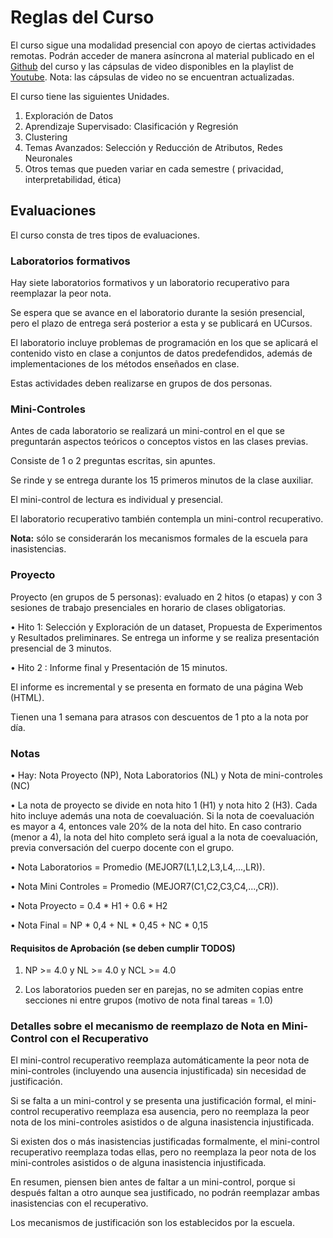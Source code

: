 # Reglas del Curso

El curso sigue una modalidad presencial con apoyo de ciertas actividades remotas. Podrán acceder de manera asíncrona al material publicado en el [Github](https://github.com/dccuchile/CC5206/) del curso y las cápsulas de video disponibles en la playlist de [Youtube](https://www.youtube.com/playlist?list=PLKUV14d0mKnUXXfmhqqZdcsNGAuV2GZda). Nota: las cápsulas de video no se encuentran actualizadas.

El curso tiene las siguientes Unidades.

1. Exploración de Datos
2. Aprendizaje Supervisado: Clasificación y Regresión
3. Clustering
4. Temas Avanzados: Selección y Reducción de Atributos, Redes Neuronales
5. Otros temas que pueden variar en cada semestre ( privacidad, interpretabilidad, ética)

## Evaluaciones

El curso consta de tres tipos de evaluaciones.

### Laboratorios formativos
Hay siete laboratorios formativos y un laboratorio recuperativo para reemplazar la peor nota.

Se espera que se avance en el laboratorio durante la sesión presencial, pero el plazo de entrega será posterior a esta y se publicará en UCursos.

El laboratorio incluye problemas de programación en los que se aplicará el contenido visto en clase a conjuntos de datos predefendidos, además de implementaciones de los métodos enseñados en clase.

Estas actividades deben realizarse en grupos de dos personas.

### Mini-Controles

Antes de cada laboratorio se realizará un mini-control en el que se preguntarán aspectos teóricos o conceptos vistos en las clases previas.

Consiste de 1 o 2 preguntas escritas, sin apuntes.

Se rinde y se entrega durante los 15 primeros minutos de la clase auxiliar.

El mini-control de lectura es individual y presencial.

El laboratorio recuperativo también contempla un mini-control recuperativo.

**Nota:** sólo se considerarán los mecanismos formales de la escuela para inasistencias.

### Proyecto

Proyecto (en grupos de 5 personas): evaluado en 2 hitos (o etapas) y con 3 sesiones de trabajo presenciales en horario de clases obligatorias.

• Hito 1:  Selección y Exploración de un dataset, Propuesta de Experimentos y Resultados preliminares.  Se entrega un informe y se realiza presentación presencial de 3 minutos.

• Hito 2 : Informe final y Presentación de 15 minutos.

El informe es incremental y se presenta en formato de una página Web (HTML).

Tienen una 1 semana para atrasos con descuentos de 1 pto a la nota por día.

### Notas

• Hay: Nota Proyecto (NP), Nota Laboratorios (NL) y Nota de mini-controles (NC)

• La nota de proyecto se divide en nota hito 1 (H1) y nota hito 2 (H3). Cada hito incluye además una nota de coevaluación. Si la nota de coevaluación es mayor a 4, entonces vale 20% de la nota del hito. En caso contrario (menor a 4), la nota del hito completo será igual a la nota de coevaluación, previa conversación del cuerpo docente con el grupo.

• Nota Laboratorios = Promedio (MEJOR7(L1,L2,L3,L4,...,LR)).

• Nota Mini Controles = Promedio (MEJOR7(C1,C2,C3,C4,...,CR)).

• Nota Proyecto = 0.4 \* H1 + 0.6 \* H2 

• Nota Final = NP \* 0,4 + NL \* 0,45 + NC \* 0,15

#### Requisitos de Aprobación (se deben cumplir TODOS)

1. NP >= 4.0 y NL >= 4.0 y NCL >= 4.0

2. Los laboratorios pueden ser en parejas, no se admiten copias entre secciones ni entre grupos (motivo de nota final tareas = 1.0)

### Detalles sobre el mecanismo de reemplazo de Nota en Mini-Control con el Recuperativo

El mini-control recuperativo reemplaza automáticamente la peor nota de mini-controles (incluyendo una ausencia injustificada) sin necesidad de justificación.

Si se falta a un mini-control y se presenta una justificación formal, el mini-control recuperativo reemplaza esa ausencia, pero no reemplaza la peor nota de los mini-controles asistidos o de alguna inasistencia injustificada.

Si existen dos o más inasistencias justificadas formalmente, el mini-control recuperativo reemplaza todas ellas, pero no reemplaza la peor nota de los mini-controles asistidos o de alguna inasistencia injustificada.

En resumen, piensen bien antes de faltar a un mini-control, porque si después faltan a otro aunque sea justificado, no podrán reemplazar ambas inasistencias con el recuperativo.

Los mecanismos de justificación son los establecidos por la escuela.
